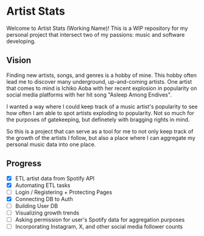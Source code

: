 # Artist Stats
Welcome to Artist Stats (Working Name)! This is a WIP repository for my personal project that intersect two of my passions: music and software developing. 

## Vision
Finding new artists, songs, and genres is a hobby of mine. This hobby often lead me to discover many underground, up-and-coming artists. One artist that comes to mind is Ichiko Aoba with her recent explosion in popularity on social media platforms with her hit song "Asleep Among Endives". 

I wanted a way where I could keep track of a music artist's popularity to see how often I am able to spot artists exploding to popularity. Not so much for the purposes of gatekeeping, but definetely with bragging rights in mind.

So this is a project that can serve as a tool for me to not only keep track of the growth of the artists I follow, but also a place where I can aggregate my personal music data into one place.

## Progress
- [x] ETL artist data from Spotify API
- [x] Automating ETL tasks
- [ ] Login / Registering + Protecting Pages
- [x] Connecting DB to Auth
- [ ] Building User DB
- [ ] Visualizing growth trends
- [ ] Asking permission for user's Spotify data for aggregation purposes
- [ ] Incorporating Instagram, X, and other social media follower counts 